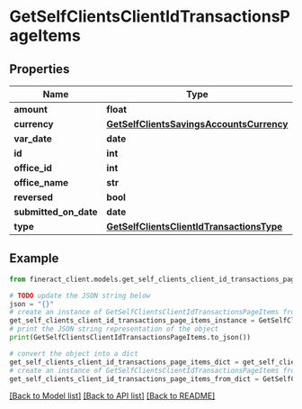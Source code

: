 # GetSelfClientsClientIdTransactionsPageItems


## Properties

Name | Type | Description | Notes
------------ | ------------- | ------------- | -------------
**amount** | **float** |  | [optional] 
**currency** | [**GetSelfClientsSavingsAccountsCurrency**](GetSelfClientsSavingsAccountsCurrency.md) |  | [optional] 
**var_date** | **date** |  | [optional] 
**id** | **int** |  | [optional] 
**office_id** | **int** |  | [optional] 
**office_name** | **str** |  | [optional] 
**reversed** | **bool** |  | [optional] 
**submitted_on_date** | **date** |  | [optional] 
**type** | [**GetSelfClientsClientIdTransactionsType**](GetSelfClientsClientIdTransactionsType.md) |  | [optional] 

## Example

```python
from fineract_client.models.get_self_clients_client_id_transactions_page_items import GetSelfClientsClientIdTransactionsPageItems

# TODO update the JSON string below
json = "{}"
# create an instance of GetSelfClientsClientIdTransactionsPageItems from a JSON string
get_self_clients_client_id_transactions_page_items_instance = GetSelfClientsClientIdTransactionsPageItems.from_json(json)
# print the JSON string representation of the object
print(GetSelfClientsClientIdTransactionsPageItems.to_json())

# convert the object into a dict
get_self_clients_client_id_transactions_page_items_dict = get_self_clients_client_id_transactions_page_items_instance.to_dict()
# create an instance of GetSelfClientsClientIdTransactionsPageItems from a dict
get_self_clients_client_id_transactions_page_items_from_dict = GetSelfClientsClientIdTransactionsPageItems.from_dict(get_self_clients_client_id_transactions_page_items_dict)
```
[[Back to Model list]](../README.md#documentation-for-models) [[Back to API list]](../README.md#documentation-for-api-endpoints) [[Back to README]](../README.md)


